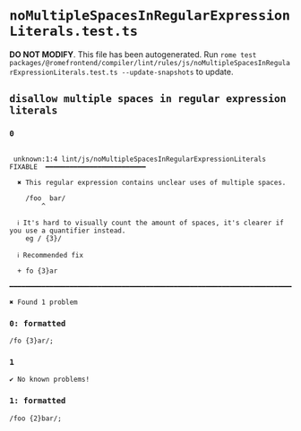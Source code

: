 # `noMultipleSpacesInRegularExpressionLiterals.test.ts`

**DO NOT MODIFY**. This file has been autogenerated. Run `rome test packages/@romefrontend/compiler/lint/rules/js/noMultipleSpacesInRegularExpressionLiterals.test.ts --update-snapshots` to update.

## `disallow multiple spaces in regular expression literals`

### `0`

```

 unknown:1:4 lint/js/noMultipleSpacesInRegularExpressionLiterals  FIXABLE  ━━━━━━━━━━━━━━━━━━━━━━━━━

  ✖ This regular expression contains unclear uses of multiple spaces.

    /foo  bar/
        ^

  ℹ It's hard to visually count the amount of spaces, it's clearer if you use a quantifier instead.
    eg / {3}/

  ℹ Recommended fix

  + fo {3}ar

━━━━━━━━━━━━━━━━━━━━━━━━━━━━━━━━━━━━━━━━━━━━━━━━━━━━━━━━━━━━━━━━━━━━━━━━━━━━━━━━━━━━━━━━━━━━━━━━━━━━

✖ Found 1 problem

```

### `0: formatted`

```
/fo {3}ar/;

```

### `1`

```
✔ No known problems!

```

### `1: formatted`

```
/foo {2}bar/;

```
